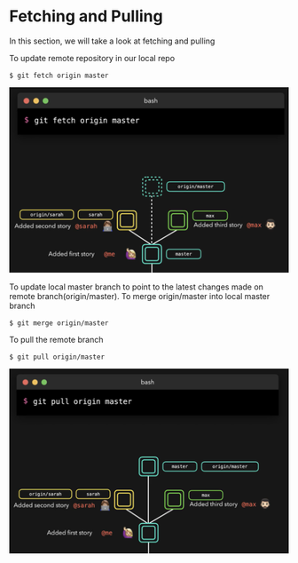 # Fetching and Pulling

  
In this section, we will take a look at fetching and pulling

To update remote repository in our local repo
```
$ git fetch origin master
```

![fth1](../../images/fth1.PNG)

To update local master branch to point to the latest changes made on remote branch(origin/master). To merge origin/master into local master branch
```
$ git merge origin/master
```

To pull the remote branch
```
$ git pull origin/master
```

![fth2](../../images/fth2.PNG)


